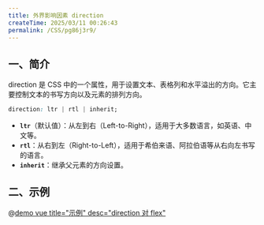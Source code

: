 ```yaml
---
title: 外界影响因素 direction
createTime: 2025/03/11 00:26:43
permalink: /CSS/pg86j3r9/
---
```


## 一、简介

direction 是 CSS 中的一个属性，用于设置文本、表格列和水平溢出的方向。它主要控制文本的书写方向以及元素的排列方向。

```css
direction: ltr | rtl | inherit;
```

- **`ltr`**（默认值）：从左到右（Left-to-Right），适用于大多数语言，如英语、中文等。
- **`rtl`**：从右到左（Right-to-Left），适用于希伯来语、阿拉伯语等从右向左书写的语言。
- **`inherit`**：继承父元素的方向设置。

## 二、示例

@[demo vue title="示例" desc="direction 对 flex"](./demo/demo3.vue)
